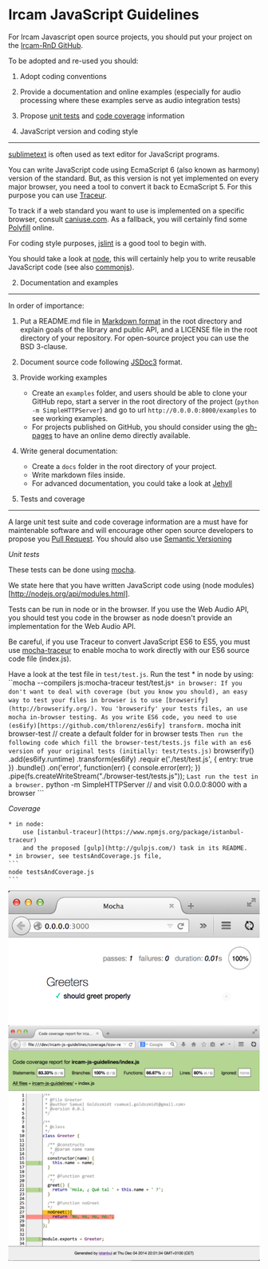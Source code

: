 Ircam JavaScript Guidelines
===========================

For Ircam Javascript open source projects, you should put your project on the [Ircam-RnD GitHub](https://github.com/Ircam-RnD).

To be adopted and re-used you should:
1. Adopt coding conventions
2. Provide a documentation and online examples (especially for audio processing where these examples serve as audio integration tests)
3. Propose [unit tests](http://en.wikipedia.org/wiki/Unit_testing) and [code coverage](http://en.wikipedia.org/wiki/Code_coverage) information

1. JavaScript version and coding style
--------------------------------------

[sublimetext](http://www.sublimetext.com/) is often used as text editor for JavaScript programs.

You can write JavaScript code using EcmaScript 6 (also known as harmony) version of the standard. But, as this version is not yet implemented on every major browser, you need a tool to convert it back to EcmaScript 5. For this purpose you can use [Traceur](https://github.com/google/traceur-compiler).

To track if a web standard you want to use is implemented on a specific browser, consult [caniuse.com](http://caniuse.com/). As a fallback, you will certainly find some [Polyfill](http://fr.wikipedia.org/wiki/Polyfill) online.

For coding style purposes, [jslint](http://www.jslint.com) is a good tool to begin with.

You should take a look at [node](http://nodejs.org/), this will certainly help you to write reusable JavaScript code (see also [commonjs](http://www.commonjs.org/])).


2. Documentation and examples
-----------------------------

In order of importance:

1. Put a README.md file in [Markdown format](http://daringfireball.net/projects/markdown/syntax) in the root directory and explain goals of the library and public API, and a LICENSE file in the root directory of your repository. For open-source project you can use the BSD 3-clause.
2. Document source code following [JSDoc3](http://usejsdoc.org/) format.
3. Provide working examples
    * Create an ```examples``` folder, and users should be able to clone your GitHub repo, start a server in the root directory of the project (```python -m SimpleHTTPServer```) and go to url ```http://0.0.0.0:8000/examples``` to see working examples.
    * For projects published on GitHub, you should consider using the [gh-pages](https://pages.github.com/) to have an online demo directly available.
4. Write general documentation:
    * Create a ```docs``` folder in the root directory of your project.
    * Write markdown files inside.
    * For advanced documentation, you could take a look at [Jehyll](http://jekyllrb.com/)


3. Tests and coverage
---------------------

A large unit test suite and code coverage information are a must have for maintenable software and will encourage other open source developers to propose you [Pull Request](https://help.github.com/articles/using-pull-requests/). You should also use [Semantic Versioning](http://semver.org/)

*Unit tests*

These tests can be done using [mocha](http://mochajs.org/).

We state here that you have written JavaScript code using (node modules)[http://nodejs.org/api/modules.html].

Tests can be run in node or in the browser. If you use the Web Audio API, you should test you code in the browser as node doesn't provide an implementation for the Web Audio API.

Be careful, if you use Traceur to convert JavaScript ES6 to ES5, you must use [mocha-traceur](https://www.npmjs.org/package/mocha-traceur) to enable mocha to work directly with our ES6 source code file (index.js).

Have a look at the test file in ```test/test.js```.
Run the test
    * in node by using: ``mocha --compilers js:mocha-traceur test/test.js```
    * in browser:
        If you don't want to deal with coverage (but you know you should), an easy way to test your files in browser is to use [browserify](http://browserify.org/). You 'browserify' your tests files, an use mocha in-browser testing. As you write ES6 code, you need to use (es6ify)[https://github.com/thlorenz/es6ify] transform.
        ```
        mocha init browser-test // create a default folder for in browser tests
        ```
        Then run the following code which fill the browser-test/tests.js file with an es6 version of your original tests (initially: test/tests.js)
        ```
          browserify()
            .add(es6ify.runtime)
            .transform(es6ify)
            .requir e('./test/test.js', {
              entry: true
            })
            .bundle()
            .on('error', function(err) {
              console.error(err);
            })
            .pipe(fs.createWriteStream("./browser-test/tests.js"));
        ```
        Last run the test in a browser.
        ```
        python -m SimpleHTTPServer // and visit 0.0.0.0:8000 with a browser
        ```

*Coverage*

    * in node:
        use [istanbul-traceur](https://www.npmjs.org/package/istanbul-traceur)
        and the proposed [gulp](http://gulpjs.com/) task in its README.
    * in browser, see testsAndCoverage.js file,
    ```
    node testsAndCoverage.js
    ```

![Unit test in browser](./docs/unit-test.png)
![Coverage report](./docs/coverage.png)
